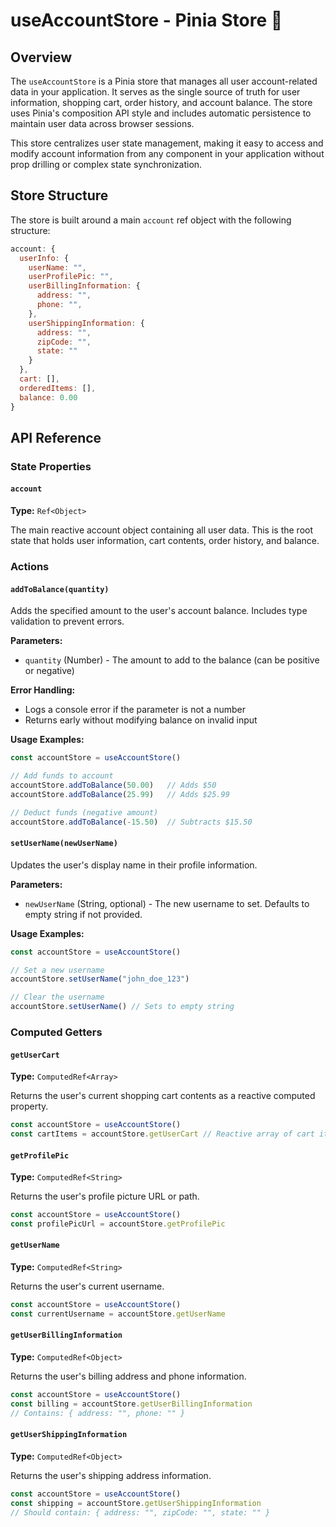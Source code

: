# useAccountStore - Pinia Store 👤

## Overview

The `useAccountStore` is a Pinia store that manages all user account-related data in your application. It serves as the single source of truth for user information, shopping cart, order history, and account balance. The store uses Pinia's composition API style and includes automatic persistence to maintain user data across browser sessions.

This store centralizes user state management, making it easy to access and modify account information from any component in your application without prop drilling or complex state synchronization.

## Store Structure

The store is built around a main `account` ref object with the following structure:

```javascript
account: {
  userInfo: {
    userName: "",
    userProfilePic: "",
    userBillingInformation: {
      address: "",
      phone: "",
    },
    userShippingInformation: {
      address: "",
      zipCode: "",
      state: ""
    }
  },
  cart: [],
  orderedItems: [],
  balance: 0.00
}
```

## API Reference

### State Properties

#### `account`
**Type:** `Ref<Object>`

The main reactive account object containing all user data. This is the root state that holds user information, cart contents, order history, and balance.

### Actions

#### `addToBalance(quantity)`

Adds the specified amount to the user's account balance. Includes type validation to prevent errors.

**Parameters:**
- `quantity` (Number) - The amount to add to the balance (can be positive or negative)

**Error Handling:**
- Logs a console error if the parameter is not a number
- Returns early without modifying balance on invalid input

**Usage Examples:**

```javascript
const accountStore = useAccountStore()

// Add funds to account
accountStore.addToBalance(50.00)   // Adds $50
accountStore.addToBalance(25.99)   // Adds $25.99

// Deduct funds (negative amount)
accountStore.addToBalance(-15.50)  // Subtracts $15.50
```

#### `setUserName(newUserName)`

Updates the user's display name in their profile information.

**Parameters:**
- `newUserName` (String, optional) - The new username to set. Defaults to empty string if not provided.

**Usage Examples:**

```javascript
const accountStore = useAccountStore()

// Set a new username
accountStore.setUserName("john_doe_123")

// Clear the username
accountStore.setUserName() // Sets to empty string
```

### Computed Getters

#### `getUserCart`
**Type:** `ComputedRef<Array>`

Returns the user's current shopping cart contents as a reactive computed property.

```javascript
const accountStore = useAccountStore()
const cartItems = accountStore.getUserCart // Reactive array of cart items
```

#### `getProfilePic`
**Type:** `ComputedRef<String>`

Returns the user's profile picture URL or path.

```javascript
const accountStore = useAccountStore()
const profilePicUrl = accountStore.getProfilePic
```

#### `getUserName`
**Type:** `ComputedRef<String>`

Returns the user's current username.

```javascript
const accountStore = useAccountStore()
const currentUsername = accountStore.getUserName
```

#### `getUserBillingInformation`
**Type:** `ComputedRef<Object>`

Returns the user's billing address and phone information.

```javascript
const accountStore = useAccountStore()
const billing = accountStore.getUserBillingInformation
// Contains: { address: "", phone: "" }
```

#### `getUserShippingInformation`
**Type:** `ComputedRef<Object>`

Returns the user's shipping address information.

```javascript
const accountStore = useAccountStore()
const shipping = accountStore.getUserShippingInformation
// Should contain: { address: "", zipCode: "", state: "" }
```